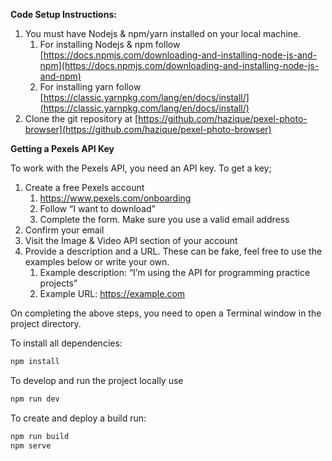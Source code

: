 **Code Setup Instructions:**

1. You must have Nodejs & npm/yarn installed on your local machine. 
    1. For installing Nodejs & npm follow [https://docs.npmjs.com/downloading-and-installing-node-js-and-npm](https://docs.npmjs.com/downloading-and-installing-node-js-and-npm)
    2. For installing yarn follow [https://classic.yarnpkg.com/lang/en/docs/install/](https://classic.yarnpkg.com/lang/en/docs/install/)
2.  Clone the git repository at [https://github.com/hazique/pexel-photo-browser](https://github.com/hazique/pexel-photo-browser)

**Getting a Pexels API Key**

To work with the Pexels API, you need an API key. To get a key;

1. Create a free Pexels account
    1. https://www.pexels.com/onboarding
    2. Follow “I want to download”
    3. Complete the form. Make sure you use a valid email address
2. Confirm your email
3. Visit the Image & Video API section of your account
4. Provide a description and a URL. These can be fake, feel free to use the examples below or write your own.
    1. Example description: “I’m using the API for programming practice projects”
    2. Example URL: https://example.com

On completing the above steps, you need to open a Terminal window in the project directory.

To install all dependencies:

```jsx
npm install
```

To develop and run the project locally use 

```jsx
npm run dev
```

To create and deploy a build run:

```jsx
npm run build
npm serve
```